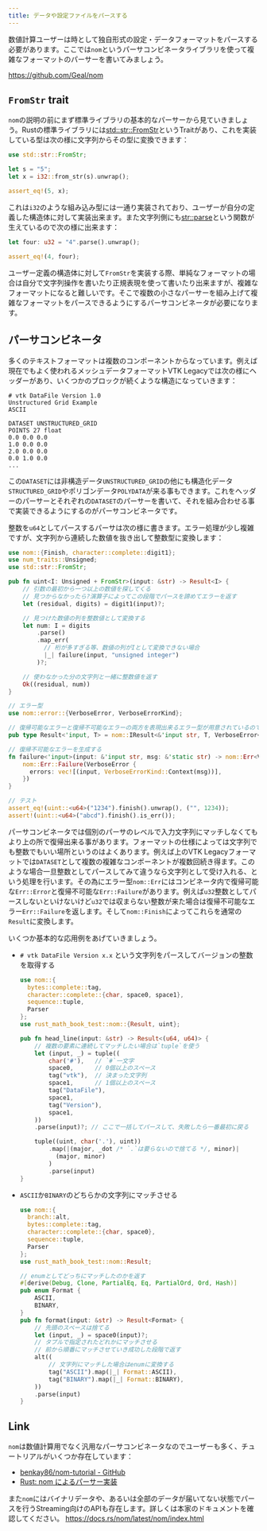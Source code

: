 ```yaml
---
title: データや設定ファイルをパースする
---
```

数値計算ユーザーは時として独自形式の設定・データフォーマットをパースする必要があります。ここでは`nom`というパーサコンビネータライブラリを使って複雑なフォーマットのパーサーを書いてみましょう。

https://github.com/Geal/nom

`FromStr` trait
----------------
`nom`の説明の前にまず標準ライブラリの基本的なパーサーから見ていきましょう。Rustの標準ライブラリには[std::str::FromStr](https://doc.rust-lang.org/stable/std/str/trait.FromStr.html)というTraitがあり、これを実装している型は次の様に文字列からその型に変換できます：

```rust
use std::str::FromStr;

let s = "5";
let x = i32::from_str(s).unwrap();

assert_eq!(5, x);
```

これは`i32`のような組み込み型には一通り実装されており、ユーザーが自分の定義した構造体に対して実装出来ます。また文字列側にも[str::parse](https://doc.rust-lang.org/stable/std/primitive.str.html#method.parse)という関数が生えているので次の様に出来ます：

```rust
let four: u32 = "4".parse().unwrap();

assert_eq!(4, four);
```

ユーザー定義の構造体に対して`FromStr`を実装する際、単純なフォーマットの場合は自分で文字列操作を書いたり正規表現を使って書いたり出来ますが、複雑なフォーマットになると難しいです。そこで複数の小さなパーサーを組み上げて複雑なフォーマットをパースできるようにするパーサコンビネータが必要になります。

パーサコンビネータ
-------------------
多くのテキストフォーマットは複数のコンポーネントからなっています。例えば現在でもよく使われるメッシュデータフォーマットVTK Legacyでは次の様にヘッダーがあり、いくつかのブロックが続くような構造になっていきます：

```text
# vtk DataFile Version 1.0
Unstructured Grid Example
ASCII

DATASET UNSTRUCTURED_GRID
POINTS 27 float
0.0 0.0 0.0
1.0 0.0 0.0
2.0 0.0 0.0
0.0 1.0 0.0
...
```

この`DATASET`には非構造データ`UNSTRUCTURED_GRID`の他にも構造化データ`STRUCTURED_GRID`やポリゴンデータ`POLYDATA`が来る事もできます。これをヘッダーのパーサーとそれぞれの`DATASET`のパーサーを書いて、それを組み合わせる事で実装できるようにするのがパーサコンビネータです。

整数を`u64`としてパースするパーサは次の様に書きます。エラー処理が少し複雑ですが、文字列から連続した数値を抜き出して整数型に変換します：

```rust
use nom::{Finish, character::complete::digit1};
use num_traits::Unsigned;
use std::str::FromStr;

pub fn uint<I: Unsigned + FromStr>(input: &str) -> Result<I> {
    // 引数の最初から一つ以上の数値を探してくる
    // 見つからなかったら?演算子によってこの段階でパースを諦めてエラーを返す
    let (residual, digits) = digit1(input)?;

    // 見つけた数値の列を整数値として変換する
    let num: I = digits
        .parse()
        .map_err(
          // 桁が多すぎる等、数値の列がIとして変換できない場合
          |_| failure(input, "unsigned integer")
        )?;

    // 使わなかった分の文字列と一緒に整数値を返す
    Ok((residual, num))
}

// エラー型
use nom::error::{VerboseError, VerboseErrorKind};

// 復帰可能なエラーと復帰不可能なエラーの両方を表現出来るエラー型が用意されているのでそれを使う
pub type Result<'input, T> = nom::IResult<&'input str, T, VerboseError<&'input str>>;

// 復帰不可能なエラーを生成する
fn failure<'input>(input: &'input str, msg: &'static str) -> nom::Err<VerboseError<&'input str>> {
    nom::Err::Failure(VerboseError {
      errors: vec![(input, VerboseErrorKind::Context(msg))],
    })
}

// テスト
assert_eq!(uint::<u64>("1234").finish().unwrap(), ("", 1234));
assert!(uint::<u64>("abcd").finish().is_err());
```

パーサコンビネータでは個別のパーサのレベルで入力文字列にマッチしなくてもより上の所で復帰出来る事があります。フォーマットの仕様によっては文字列でも整数でもいい場所というのはよくあります。例えば上のVTK Legacyフォーマットでは`DATASET`として複数の複雑なコンポーネントが複数回続き得ます。このような場合一旦整数としてパースしてみて違うなら文字列として受け入れる、という処理を行います。その為にエラー型`nom::Err`にはコンビネータ内で復帰可能な`Err::Error`と復帰不可能な`Err::Failure`があります。例えば`u32`整数としてパースしないといけないけど`u32`では収まらない整数が来た場合は復帰不可能なエラー`Err::Failure`を返します。そして`nom::Finish`によってこれらを通常の`Result`に変換します。

いくつか基本的な応用例をあげていきましょう。

- `# vtk DataFile Version x.x` という文字列をパースしてバージョンの整数を取得する
  ```rust
  use nom::{
    bytes::complete::tag,
    character::complete::{char, space0, space1},
    sequence::tuple,
    Parser
  };
  use rust_math_book_test::nom::{Result, uint};

  pub fn head_line(input: &str) -> Result<(u64, u64)> {
      // 複数の要素に連続してマッチしたい場合は`tuple`を使う
      let (input, _) = tuple((
          char('#'),   // `#`一文字
          space0,      // 0個以上のスペース
          tag("vtk"),  // 決まった文字列
          space1,      // 1個以上のスペース
          tag("DataFile"),
          space1,
          tag("Version"),
          space1,
      ))
      .parse(input)?; // ここで一括してパースして、失敗したら一番最初に戻る

      tuple((uint, char('.'), uint))
          .map(|(major, _dot /* `.`は要らないので捨てる */, minor)|
            (major, minor)
          )
          .parse(input)
  }
  ```

- `ASCII`か`BINARY`のどちらかの文字列にマッチさせる
  ```rust
  use nom::{
    branch::alt,
    bytes::complete::tag,
    character::complete::{char, space0},
    sequence::tuple,
    Parser
  };
  use rust_math_book_test::nom::Result;

  // enumとしてどっちにマッチしたのかを返す
  #[derive(Debug, Clone, PartialEq, Eq, PartialOrd, Ord, Hash)]
  pub enum Format {
      ASCII,
      BINARY,
  }
  pub fn format(input: &str) -> Result<Format> {
      // 先頭のスペースは捨てる
      let (input, _) = space0(input)?;
      // タプルで指定されたどれかにマッチさせる
      // 前から順番にマッチさせていき成功した段階で返す
      alt((
          // 文字列にマッチした場合はenumに変換する
          tag("ASCII").map(|_| Format::ASCII),
          tag("BINARY").map(|_| Format::BINARY),
      ))
      .parse(input)
  }
  ```

Link
-----

`nom`は数値計算用でなく汎用なパーサコンビネータなのでユーザーも多く、チュートリアルがいくつか存在しています：

- [benkay86/nom-tutorial - GitHub](https://github.com/benkay86/nom-tutorial/)
- [Rust: nom によるパーサー実装](https://hazm.at/mox/lang/rust/nom/index.html)

また`nom`にはバイナリデータや、あるいは全部のデータが届いてない状態でパースを行うStreaming向けのAPIも存在します。詳しくは本家のドキュメントを確認してください。
https://docs.rs/nom/latest/nom/index.html
